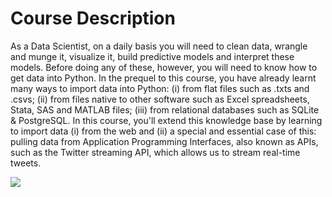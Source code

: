 # Course Description
As a Data Scientist, on a daily basis you will need to clean data, wrangle and munge it, visualize it, build predictive models and interpret these models. Before doing any of these, however, you will need to know how to get data into Python. In the prequel to this course, you have already learnt many ways to import data into Python: (i) from flat files such as .txts and .csvs; (ii) from files native to other software such as Excel spreadsheets, Stata, SAS and MATLAB files; (iii) from relational databases such as SQLite & PostgreSQL. In this course, you'll extend this knowledge base by learning to import data (i) from the web and (ii) a special and essential case of this: pulling data from Application Programming Interfaces, also known as APIs, such as the Twitter streaming API, which allows us to stream real-time tweets.  

<img src = 'https://assets.datacamp.com/production/course_1606/shields/original/shield_image_course_1606_20171226-14-iyvy33?1514328388'>
